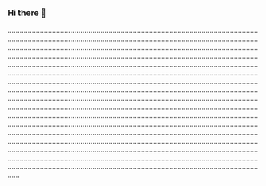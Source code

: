 ### Hi there 👋

..................................................................................................................................................................................................................................................................................................................................................................................................................................................................................................................................................................................................................................................................................................................................................................................................................................................................................................................................................................................................................................................................................................................................................................................................................................................................................................................................................................................................................................................................................................................................................................................................................................................................................................................................................................................................................................................................................................................................................................................................................................................................................................................................................................................................
